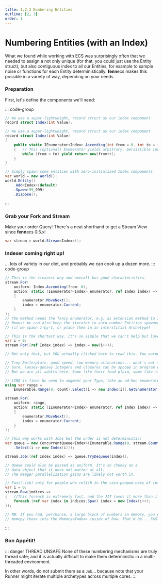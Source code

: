 ```yaml
---
title: 1,2,3 Numbering Entities
outline: [2, 3]
order: 1
---
```


# Numbering Entities (with an Index)

What we found while working with ECS was surprisingly often that we needed to assign a not only unique (for that, you could just use the Entity struct), but also contiguous index to all our Entities, for example to sample noise or functions for each Entity deterministically.
**fenn**ecs makes this possible in a variety of way, depending on your needs.

### Preparation

First, let's define the components we'll need:

::: code-group
```csharp [Index Component]
// We use a super-lightweight, record struct as our index component
record struct Index(int Value);
```
```csharp [(or) Fancy Index]
// We use a super-lightweight, record struct as our index component
record struct Index(int Value)
{    
    public static IEnumerator<Index> Ascending(int from = 0, int to = int.MaxValue)
    {   // This (optional) Enumerator yields arbitrary, persistible index ranges
        while (from < to) yield return new(from++); 
    }
}
```
```csharp [(then) Test Data]
// Simply spawn some entities with zero-initialized Index components
var world = new World();
world.Entity()
    .Add<Index>(default)
    .Spawn(99_999)
    .Dispose();
```
:::

### Grab your Fork and Stream
Make your ~~order~~ Query! There's a neat shorthand to get a Stream View since **fenn**ecs 0.5.x!
```csharp
var stream = world.Stream<Index>();
```

### Indexer coming right up!
... lots of variety in our diet, and probably we can cook up a dozen more.
::: code-group

```csharp [Enumerator (fancy)]
// This is the cleanest way and overall has good characteristics.
stream.For(
    uniform: Index.Ascending(from: 0),
    action: static (IEnumerator<Index> enumerator, ref Index index) =>
    {
        enumerator.MoveNext();
        index = enumerator.Current;
    }
);
// The method needs the fancy enumerator, e.g. as extension method to Index.
// Bonus: We can also keep the iterator to auto-number Entities spawned later!
// (if we spawn 1-by-1, or place them in an interstitial Archetype)
```

```csharp [Closure]
// This is the shortest way. It's so simple that we can't help but love it.
var i = 0; 
stream.For((ref Index index) => index = new(i++));

// Not only that, but YOU actually clicked here to read this. You earned this!

// Tiny Boilerplate, good speed, low memory allocations... what's not to love?
// Sure, loosey-goosey integers and closures can be spoopy in program design.
// But we are all adults here. Some like their food plain, some like it spicy.
```

```csharp [Enumerator (store-bought)]
// LINQ is fine! No need to augment your Type, take an ad-hoc enumerator.
using var range = 
    Enumerable.Range(0, count).Select(i => new Index(i)).GetEnumerator();

stream.For(
    uniform: range,
    action: static (IEnumerator<Index> enumerator, ref Index index) =>
    {
        enumerator.MoveNext();
        index = enumerator.Current;
    }
);
```

```csharp [Concurrent Queue]
// This way works with Jobs but the order is not deterministic!
var queue = new ConcurrentQueue<Index>(Enumerable.Range(0, stream.Count)
    .Select(i => new Index(i)));

stream.Job((ref Index index) => queue.TryDequeue(index));

// Queue could also be passed as uniform. It's so chunky as a
// data object that it does not matter at all. 
// The meager parallelization gains are likely not worth it.
```

```csharp [Raw Loop]
// Fast(-ish) only for people who relish in the caca-poopoo-ness of ints.
var i = 0; 
stream.Raw(indices => 
{   //This foreach is extremely fast, and the JIT loves it more than its siblings.
    foreach (ref var index in indices.Span) index = new Index(i++);
});

// NB: If you had, perchance, a large block of numbers in memory, you could
// memcpy those into the Memory<Index> inside of Raw. That'd be... FAST!
```
::: 

### Bon Appétit!
::: danger THREAD UNSAFE
None of these numbering mechanisms are truly thread safe; and it is actually difficult to make them deterministic in a multi-threaded environment.

In other words, do not submit them as a `Job`... because note that your Runner might iterate multiple archetypes across multiple cores.
:::